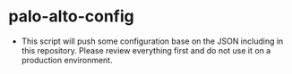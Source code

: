 # palo-alto-config
- This script will push some configuration base on the JSON including in this repository. Please review everything first
and do not use it on a production environment.
